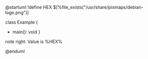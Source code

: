 @startuml
!define HEX $[%file_exists("/usr/share/pixmaps/debian-logo.png")]

class Example {
  + main(): void
}

note right: Value is %HEX%

@enduml
